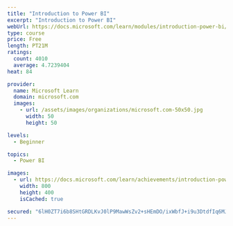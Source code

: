 ```yaml
---
title: "Introduction to Power BI"
excerpt: "Introduction to Power BI"
webUrl: https://docs.microsoft.com/learn/modules/introduction-power-bi/
type: course
price: Free
length: PT21M
ratings:
  count: 4010
  average: 4.7239404
heat: 84

provider:
  name: Microsoft Learn
  domain: microsoft.com
  images:
    - url: /assets/images/organizations/microsoft.com-50x50.jpg
      width: 50
      height: 50

levels:
  - Beginner

topics:
  - Power BI

images:
  - url: https://docs.microsoft.com/learn/achievements/introduction-power-bi-social.png
    width: 800
    height: 400
    isCached: true

secured: "6lH0ZT7i6b8SHtGRDLKvJ0lP9MawWsZv2+sHEmDO/ixWbfJ+i9u3DtdfIq6MJ+IpoGUCdnMN1ClldoLOvEGsMCqxsZPbIietPTE/MOTrYGi44Sux0DuPFU4y1bMptFE5WVYECH5MC5B22iPDd8JkdZhm+/MEwygHtAwdMj9s7rgrGFVzh09oD7wmC32s40aCu7dG17ESyOpgHggbYxkZ+7az2iGqwsIyBFDo9kPmt2PYesxqSLrSVDan1f075xdW2D6dM03tkvSBrC8+lEKUsBzLrE6uECfRGYNt9KpZsa7kwZzdWaPVKMYRllJm5GcHGWFnhlDQzcnontKALpz5JodVJ+ig4YWvlSVZ3tPiUKeoNBFvNIsL50P4SoRLdguztvVuQgaMLjb6BTDcJ8yU0cAf7xJ5b4pkrGoZm0ankSc=;AeIMoJyCFKD9eLIV0lfOCg=="
---
```


